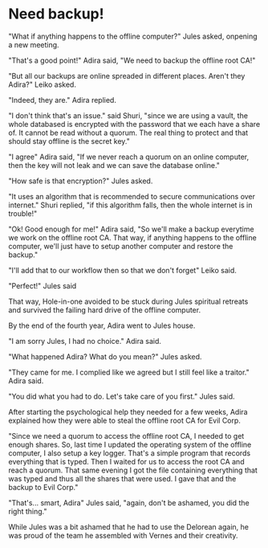 # Need backup!

"What if anything happens to the offline computer?" Jules asked, onpening a new meeting.

"That's a good point!" Adira said, "We need to backup the offline root CA!"

"But all our backups are online spreaded in different places. Aren't they Adira?" Leiko asked.

"Indeed, they are." Adira replied.

"I don't think that's an issue." said Shuri, "since we are using a vault, the whole databased is encrypted with the password that we each have a share of. It cannot be read without a quorum. The real thing to protect and that should stay offline is the secret key."

"I agree" Adira said, "If we never reach a quorum on an online computer, then the key will not leak and we can save the database online."

"How safe is that encryption?" Jules asked.

"It uses an algorithm that is recommended to secure communications over internet." Shuri replied, "if this algorithm falls, then the whole internet is in trouble!"

"Ok! Good enough for me!" Adira said, "So we'll make a backup everytime we work on the offline root CA. That way, if anything happens to the offline computer, we'll just have to setup another computer and restore the backup."

"I'll add that to our workflow then so that we don't forget" Leiko said.

"Perfect!" Jules said

That way, Hole-in-one avoided to be stuck during Jules spiritual retreats and survived the failing hard drive of the offline computer.

By the end of the fourth year, Adira went to Jules house.

"I am sorry Jules, I had no choice." Adira said.

"What happened Adira? What do you mean?" Jules asked.

"They came for me. I complied like we agreed but I still feel like a traitor." Adira said.

"You did what you had to do. Let's take care of you first." Jules said.

After starting the psychological help they needed for a few weeks, Adira explained how they were able to steal the offline root CA for Evil Corp.

"Since we need a quorum to access the offline root CA, I needed to get enough shares. So, last time I updated the operating system of the offline computer, I also setup a key logger. That's a simple program that records everything that is typed. Then I waited for us to access the root CA and reach a quorum. That same evening I got the file containing everything that was typed and thus all the shares that were used. I gave that and the backup to Evil Corp."

"That's... smart, Adira" Jules said, "again, don't be ashamed, you did the right thing."

While Jules was a bit ashamed that he had to use the Delorean again, he was proud of the team he assembled with Vernes and their creativity.
